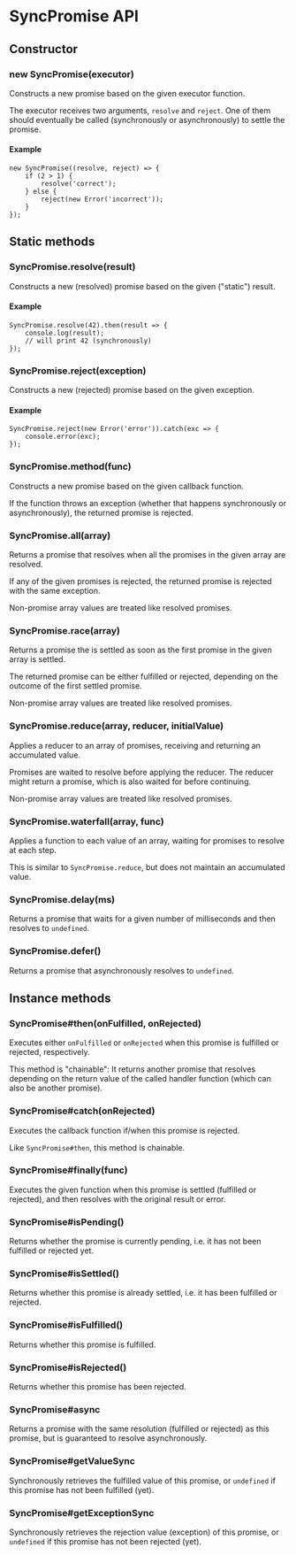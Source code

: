 # SyncPromise API

## Constructor

### new SyncPromise(executor)

Constructs a new promise based on the given executor function.

The executor receives two arguments, `resolve` and `reject`. One of them should eventually be called (synchronously or asynchronously) to settle the promise.

#### Example

    new SyncPromise((resolve, reject) => {
        if (2 > 1) {
            resolve('correct');
        } else {
            reject(new Error('incorrect'));
        }
    });

## Static methods

### SyncPromise.resolve(result)

Constructs a new (resolved) promise based on the given ("static") result.

#### Example

    SyncPromise.resolve(42).then(result => {
        console.log(result);
        // will print 42 (synchronously)
    });

### SyncPromise.reject(exception)

Constructs a new (rejected) promise based on the given exception. 

#### Example

    SyncPromise.reject(new Error('error')).catch(exc => {
        console.error(exc);
    });

### SyncPromise.method(func)

Constructs a new promise based on the given callback function.

If the function throws an exception (whether that happens synchronously or asynchronously), the returned promise is rejected.

### SyncPromise.all(array)

Returns a promise that resolves when all the promises in the given array are resolved.

If any of the given promises is rejected, the returned promise is rejected with the same exception.

Non-promise array values are treated like resolved promises.

### SyncPromise.race(array)

Returns a promise the is settled as soon as the first promise in the given array is settled.

The returned promise can be either fulfilled or rejected, depending on the outcome of the first settled promise.

Non-promise array values are treated like resolved promises.

### SyncPromise.reduce(array, reducer, initialValue)

Applies a reducer to an array of promises, receiving and returning an accumulated value.

Promises are waited to resolve before applying the reducer. The reducer might return a promise, which is also waited for before continuing.

Non-promise array values are treated like resolved promises.

### SyncPromise.waterfall(array, func)

Applies a function to each value of an array, waiting for promises to resolve at each step.

This is similar to `SyncPromise.reduce`, but does not maintain an accumulated value.

### SyncPromise.delay(ms)

Returns a promise that waits for a given number of milliseconds and then resolves to `undefined`. 

### SyncPromise.defer()

Returns a promise that asynchronously resolves to `undefined`. 

## Instance methods

### SyncPromise#then(onFulfilled, onRejected)

Executes either `onFulfilled` or `onRejected` when this promise is fulfilled or rejected, respectively.

This method is "chainable": It returns another promise that resolves depending on the return value of the called handler function (which can also be another promise).

### SyncPromise#catch(onRejected)

Executes the callback function if/when this promise is rejected.

Like `SyncPromise#then`, this method is chainable.

### SyncPromise#finally(func)

Executes the given function when this promise is settled (fulfilled or rejected), and then resolves with the original result or error.

### SyncPromise#isPending()

Returns whether the promise is currently pending, i.e. it has not been fulfilled or rejected yet.

### SyncPromise#isSettled()

Returns whether this promise is already settled, i.e. it has been fulfilled or rejected.

### SyncPromise#isFulfilled()

Returns whether this promise is fulfilled.

### SyncPromise#isRejected()

Returns whether this promise has been rejected.

### SyncPromise#async

Returns a promise with the same resolution (fulfilled or rejected) as this promise, but is guaranteed to resolve asynchronously.

### SyncPromise#getValueSync

Synchronously retrieves the fulfilled value of this promise, or `undefined` if this promise has not been fulfilled (yet).

### SyncPromise#getExceptionSync

Synchronously retrieves the rejection value (exception) of this promise, or `undefined` if this promise has not been rejected (yet).
